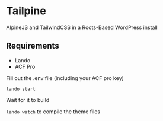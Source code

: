 # Tailpine

AlpineJS and TailwindCSS in a Roots-Based WordPress install

## Requirements

- Lando
- ACF Pro

Fill out the .env file (including your ACF pro key)

`lando start`

Wait for it to build

`lando watch` to compile the theme files
